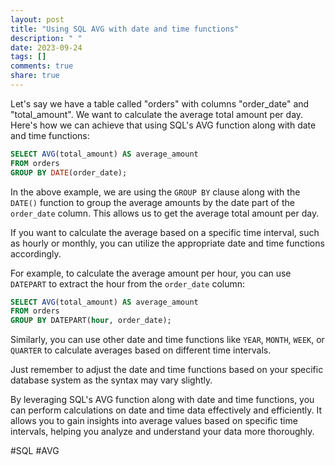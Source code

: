 ```yaml
---
layout: post
title: "Using SQL AVG with date and time functions"
description: " "
date: 2023-09-24
tags: []
comments: true
share: true
---
```


Let's say we have a table called "orders" with columns "order_date" and "total_amount". We want to calculate the average total amount per day. Here's how we can achieve that using SQL's AVG function along with date and time functions:

```sql
SELECT AVG(total_amount) AS average_amount
FROM orders
GROUP BY DATE(order_date);
```

In the above example, we are using the `GROUP BY` clause along with the `DATE()` function to group the average amounts by the date part of the `order_date` column. This allows us to get the average total amount per day.

If you want to calculate the average based on a specific time interval, such as hourly or monthly, you can utilize the appropriate date and time functions accordingly.

For example, to calculate the average amount per hour, you can use `DATEPART` to extract the hour from the `order_date` column:

```sql
SELECT AVG(total_amount) AS average_amount
FROM orders
GROUP BY DATEPART(hour, order_date);
```

Similarly, you can use other date and time functions like `YEAR`, `MONTH`, `WEEK`, or `QUARTER` to calculate averages based on different time intervals.

Just remember to adjust the date and time functions based on your specific database system as the syntax may vary slightly.

By leveraging SQL's AVG function along with date and time functions, you can perform calculations on date and time data effectively and efficiently. It allows you to gain insights into average values based on specific time intervals, helping you analyze and understand your data more thoroughly.

#SQL #AVG